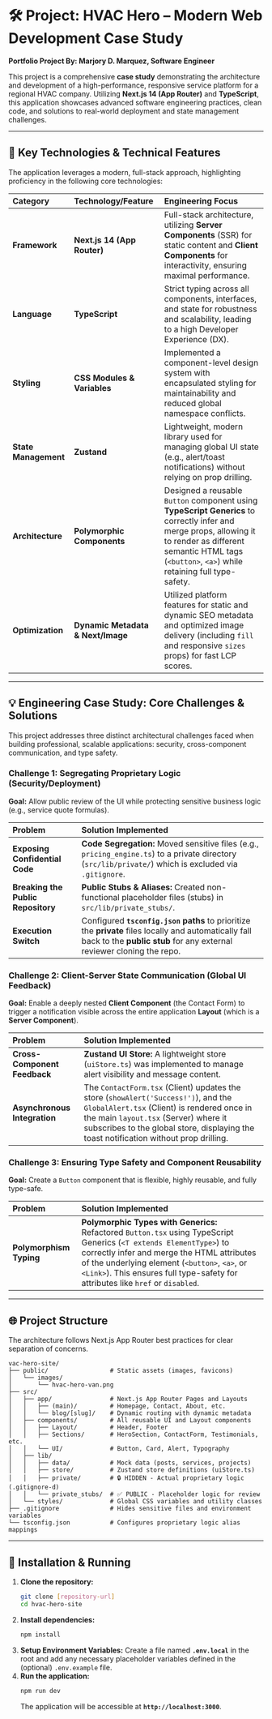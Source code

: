 # 🛠️ Project: HVAC Hero – Modern Web Development Case Study

**Portfolio Project By: Marjory D. Marquez, Software Engineer**

This project is a comprehensive **case study** demonstrating the architecture and development of a high-performance, responsive service platform for a regional HVAC company. Utilizing **Next.js 14 (App Router)** and **TypeScript**, this application showcases advanced software engineering practices, clean code, and solutions to real-world deployment and state management challenges.

***

## 🚀 Key Technologies & Technical Features

The application leverages a modern, full-stack approach, highlighting proficiency in the following core technologies:

| Category | Technology/Feature | Engineering Focus |
| :--- | :--- | :--- |
| **Framework** | **Next.js 14 (App Router)** | Full-stack architecture, utilizing **Server Components** (SSR) for static content and **Client Components** for interactivity, ensuring maximal performance. |
| **Language** | **TypeScript** | Strict typing across all components, interfaces, and state for robustness and scalability, leading to a high Developer Experience (DX). |
| **Styling** | **CSS Modules & Variables** | Implemented a component-level design system with encapsulated styling for maintainability and reduced global namespace conflicts. |
| **State Management** | **Zustand** | Lightweight, modern library used for managing global UI state (e.g., alert/toast notifications) without relying on prop drilling. |
| **Architecture** | **Polymorphic Components** | Designed a reusable `Button` component using **TypeScript Generics** to correctly infer and merge props, allowing it to render as different semantic HTML tags (`<button>`, `<a>`) while retaining full type-safety. |
| **Optimization** | **Dynamic Metadata & Next/Image** | Utilized platform features for static and dynamic SEO metadata and optimized image delivery (including `fill` and responsive `sizes` props) for fast LCP scores. |

***

## 💡 Engineering Case Study: Core Challenges & Solutions

This project addresses three distinct architectural challenges faced when building professional, scalable applications: security, cross-component communication, and type safety.

### Challenge 1: Segregating Proprietary Logic (Security/Deployment)

**Goal:** Allow public review of the UI while protecting sensitive business logic (e.g., service quote formulas).

| Problem | Solution Implemented |
| :--- | :--- |
| **Exposing Confidential Code** | **Code Segregation:** Moved sensitive files (e.g., `pricing_engine.ts`) to a private directory (`src/lib/private/`) which is excluded via `.gitignore`. |
| **Breaking the Public Repository** | **Public Stubs & Aliases:** Created non-functional placeholder files (stubs) in `src/lib/private_stubs/`. |
| **Execution Switch** | Configured **`tsconfig.json` paths** to prioritize the **private** files locally and automatically fall back to the **public stub** for any external reviewer cloning the repo. |

### Challenge 2: Client-Server State Communication (Global UI Feedback)

**Goal:** Enable a deeply nested **Client Component** (the Contact Form) to trigger a notification visible across the entire application **Layout** (which is a **Server Component**).

| Problem | Solution Implemented |
| :--- | :--- |
| **Cross-Component Feedback** | **Zustand UI Store:** A lightweight store (`uiStore.ts`) was implemented to manage alert visibility and message content. |
| **Asynchronous Integration** | The `ContactForm.tsx` (Client) updates the store (`showAlert('Success!')`), and the `GlobalAlert.tsx` (Client) is rendered once in the main `layout.tsx` (Server) where it subscribes to the global store, displaying the toast notification without prop drilling. |

### Challenge 3: Ensuring Type Safety and Component Reusability

**Goal:** Create a `Button` component that is flexible, highly reusable, and fully type-safe.

| Problem | Solution Implemented |
| :--- | :--- |
| **Polymorphism Typing** | **Polymorphic Types with Generics:** Refactored `Button.tsx` using TypeScript Generics (`<T extends ElementType>`) to correctly infer and merge the HTML attributes of the underlying element (`<button>`, `<a>`, or `<Link>`). This ensures full type-safety for attributes like `href` or `disabled`. |

***

## 🌐 Project Structure

The architecture follows Next.js App Router best practices for clear separation of concerns.

```
vac-hero-site/
├── public/                 # Static assets (images, favicons)
│   └── images/
│       └── hvac-hero-van.png
├── src/
│   ├── app/                # Next.js App Router Pages and Layouts
│   │   ├── (main)/         # Homepage, Contact, About, etc.
│   │   └── blog/[slug]/    # Dynamic routing with dynamic metadata
│   ├── components/         # All reusable UI and Layout components
│   │   ├── Layout/         # Header, Footer
│   │   ├── Sections/       # HeroSection, ContactForm, Testimonials, etc.
│   │   └── UI/             # Button, Card, Alert, Typography
│   ├── lib/
│   │   ├── data/           # Mock data (posts, services, projects)
│   │   ├── store/          # Zustand store definitions (uiStore.ts)
│   │   ├── private/        # 🔒 HIDDEN - Actual proprietary logic (.gitignore-d)
│   │   └── private_stubs/  # ✅ PUBLIC - Placeholder logic for review
│   └── styles/             # Global CSS variables and utility classes
├── .gitignore              # Hides sensitive files and environment variables
└── tsconfig.json           # Configures proprietary logic alias mappings

```

***

## 🚀 Installation & Running

1.  **Clone the repository:**
    ```bash
    git clone [repository-url]
    cd hvac-hero-site
    ```
2.  **Install dependencies:**
    ```bash
    npm install
    ```
3.  **Setup Environment Variables:**
    Create a file named **`.env.local`** in the root and add any necessary placeholder variables defined in the (optional) `.env.example` file.
4.  **Run the application:**
    ```bash
    npm run dev
    ```
    The application will be accessible at **`http://localhost:3000`**.

